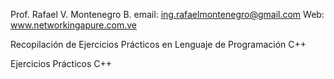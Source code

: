 Prof. Rafael V. Montenegro B.
email: ing.rafaelmontenegro@gmail.com
Web: www.networkingapure.com.ve

Recopilación de Ejercicios Prácticos en Lenguaje de Programación C++

Ejercicios Prácticos C++
